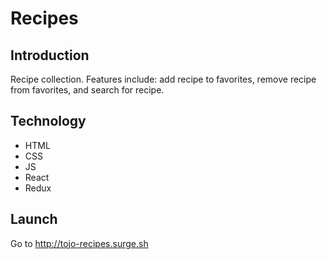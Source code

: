 # Recipes

## Introduction

Recipe collection. Features include: add recipe to favorites, remove recipe from favorites, and search for recipe.

## Technology

*   HTML
*   CSS
*   JS
*   React
*   Redux

## Launch

Go to http://tojo-recipes.surge.sh


